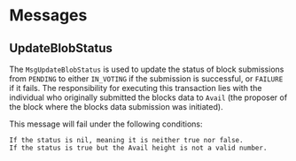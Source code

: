 <!--
order: 3
-->

# Messages

## UpdateBlobStatus

The `MsgUpdateBlobStatus` is used to update the status of block submissions from `PENDING` to either `IN_VOTING` if the submission is successful, or `FAILURE` if it fails. The responsibility for executing this transaction lies with the individual who originally submitted the blocks data to `Avail` (the proposer of the block where the blocks data submission was initiated).

This message will fail under the following conditions:

    If the status is nil, meaning it is neither true nor false.
    If the status is true but the Avail height is not a valid number.